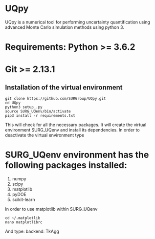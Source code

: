 UQpy
=======


UQpy is a numerical tool for performing uncertainty quantification using
advanced Monte Carlo simulation methods using python 3.

# Requirements: Python >= 3.6.2
# Git >= 2.13.1

Installation of the virtual environment 
------------

    git clone https://github.com/SURGroup/UQpy.git
    cd UQpy
    python3 setup_.py   
    source SURG_UQenv/bin/activate
    pip3 install -r requirements.txt

This will check for all the necessary packages. It will create the virtual environment SURG_UQenv and install  its dependencies. In order to deactivate the virtual environment type 

# SURG_UQenv environment has the following packages installed:

1. numpy
2. scipy
3. matplotlib
4. pyDOE
5. scikit-learn

In order to use matplotlib within SURG_UQenv

    cd ~/.matplotlib
    nano matplotlibrc

And type:
    backend: TkAgg


